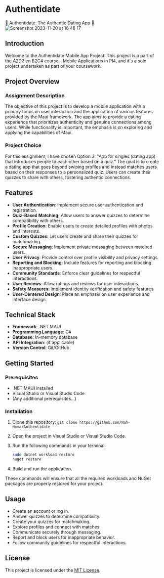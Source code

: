 # Authentidate
📱 Authentidate: The Authentic Dating App 💌
![Screenshot 2023-11-20 at 16 48 17](https://github.com/Nah-Nova/Authentidate/assets/56248103/d2a00497-f87a-4d3c-a6b9-56e17bc89b50)

## Introduction

Welcome to the Authentidate Mobile App Project! This project is a part of the A2D2 en B2C4 course - Mobile Applications in PI4, and it's a solo project undertaken as part of your coursework.

## Project Overview

### Assignment Description

The objective of this project is to develop a mobile application with a primary focus on user interaction and the application of various features provided by the Maui framework. The app aims to provide a dating experience that prioritizes authenticity and genuine connections among users. While functionality is important, the emphasis is on exploring and applying the capabilities of Maui.

### Project Choice

For this assignment, I have chosen Option 3: "App for singles (dating app) that introduces people to each other based on a quiz." The goal is to create a dating app that goes beyond swiping profiles and instead matches users based on their responses to a personalized quiz. Users can create their quizzes to share with others, fostering authentic connections.

## Features

- **User Authentication**: Implement secure user authentication and registration.
- **Quiz-Based Matching**: Allow users to answer quizzes to determine compatibility with others.
- **Profile Creation**: Enable users to create detailed profiles with photos and interests.
- **Custom Quizzes**: Let users create and share their quizzes for matchmaking.
- **Secure Messaging**: Implement private messaging between matched users.
- **User Privacy**: Provide control over profile visibility and privacy settings.
- **Reporting and Blocking**: Include features for reporting and blocking inappropriate users.
- **Community Standards**: Enforce clear guidelines for respectful interactions.
- **User Reviews**: Allow ratings and reviews for user interactions.
- **Safety Measures**: Implement identity verification and safety features.
- **User-Centered Design**: Place an emphasis on user experience and interface design.

## Technical Stack

- **Framework**: .NET MAUI
- **Programming Language**: C#
- **Database**: In-memory database
- **API Integration**: (if applicable)
- **Version Control**: Git/GitHub

## Getting Started

### Prerequisites

- .NET MAUI installed
- Visual Studio or Visual Studio Code
- (Any additional prerequisites...)

### Installation
1. Clone this repository: `git clone https://github.com/Nah-Nova/Authentidate`
2. Open the project in Visual Studio or Visual Studio Code.
3. Run the following commands in your terminal:

   ```bash
   sudo dotnet workload restore
   nuget restore
   ```

4. Build and run the application.

These commands will ensure that all the required workloads and NuGet packages are properly restored for your project.

## Usage

- Create an account or log in.
- Answer quizzes to determine compatibility.
- Create your quizzes for matchmaking.
- Explore profiles and connect with matches.
- Communicate securely through messaging.
- Report and block users for inappropriate behavior.
- Follow community guidelines for respectful interactions.

## License

This project is licensed under the [MIT License](LICENSE).
